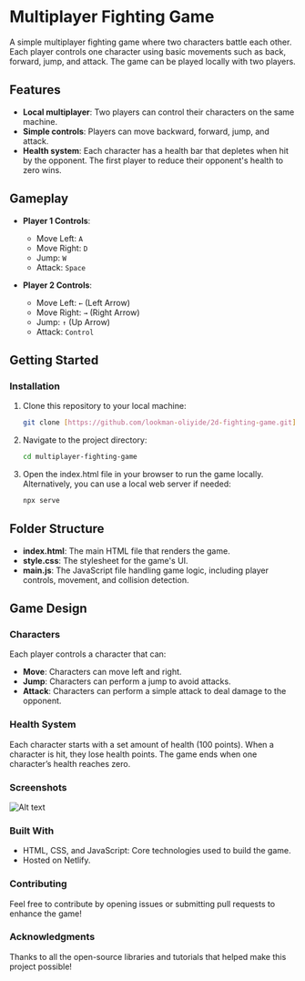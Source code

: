 # Multiplayer Fighting Game

A simple multiplayer fighting game where two characters battle each other. Each player controls one character using basic movements such as back, forward, jump, and attack. The game can be played locally with two players.

## Features
- **Local multiplayer**: Two players can control their characters on the same machine.
- **Simple controls**: Players can move backward, forward, jump, and attack.
- **Health system**: Each character has a health bar that depletes when hit by the opponent. The first player to reduce their opponent's health to zero wins.

## Gameplay
- **Player 1 Controls**:
  - Move Left: `A`
  - Move Right: `D`
  - Jump: `W`
  - Attack: `Space`

- **Player 2 Controls**:
  - Move Left: `←` (Left Arrow)
  - Move Right: `→` (Right Arrow)
  - Jump: `↑` (Up Arrow)
  - Attack: `Control`

## Getting Started

### Installation

1. Clone this repository to your local machine:
   ```bash
   git clone [https://github.com/lookman-oliyide/2d-fighting-game.git]
2. Navigate to the project directory:
   ```bash
   cd multiplayer-fighting-game
3. Open the index.html file in your browser to run the game locally.
   Alternatively, you can use a local web server if needed:
   ```bash
   npx serve

## Folder Structure
- **index.html**: The main HTML file that renders the game.
- **style.css**: The stylesheet for the game's UI.
- **main.js**: The JavaScript file handling game logic, including player controls, movement, and collision detection.

## Game Design

### Characters

Each player controls a character that can:

- **Move**: Characters can move left and right.
- **Jump**: Characters can perform a jump to avoid attacks.
- **Attack**: Characters can perform a simple attack to deal damage to the opponent.

### Health System

Each character starts with a set amount of health (100 points). When a character is hit, they lose health points. The game ends when one character’s health reaches zero.

### Screenshots

![Alt text](/relative/path/to/img.jpg?raw=true "Optional Title")

### Built With

- HTML, CSS, and JavaScript: Core technologies used to build the game.
- Hosted on Netlify.

### Contributing

Feel free to contribute by opening issues or submitting pull requests to enhance the game!

### Acknowledgments

Thanks to all the open-source libraries and tutorials that helped make this project possible!
